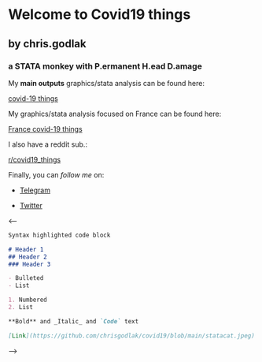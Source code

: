 # Welcome to Covid19 things 
## by chris.godlak
### a STATA monkey with P.ermanent H.ead D.amage

My **main outputs** graphics/stata analysis can be found here:

[covid-19 things](https://godlak.substack.com/) 

My graphics/stata analysis focused on France can be found here:

[France covid-19 things](https://chrisgodlak.medium.com/)

I also have a reddit sub.:

[r/covid19_things](https://www.reddit.com/r/Covid19_things/)

Finally, you can _follow me_ on:

- [Telegram](https://t.me/chrisgodlak)

- [Twitter](https://twitter.com/ChrisGodlak)

<--
```markdown
Syntax highlighted code block

# Header 1
## Header 2
### Header 3

- Bulleted
- List

1. Numbered
2. List

**Bold** and _Italic_ and `Code` text

[Link](https://github.com/chrisgodlak/covid19/blob/main/statacat.jpeg) and ![Image](https://github.com/chrisgodlak/covid19/blob/main/statacat.jpeg)
```
-->

